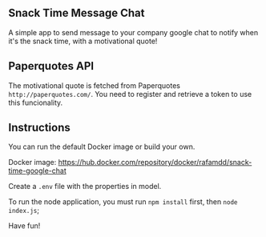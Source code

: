 ## Snack Time Message Chat

A simple app to send message to your company google chat to notify when it's the snack time, with a motivational quote!

## Paperquotes API

The motivational quote is fetched from Paperquotes `http://paperquotes.com/`. You need to register and retrieve a token to use this funcionality.

## Instructions

You can run the default Docker image or build your own.

Docker image: https://hub.docker.com/repository/docker/rafamdd/snack-time-google-chat

Create a `.env` file with the properties in model.

To run the node application, you must run `npm install` first, then `node index.js`;

Have fun!

